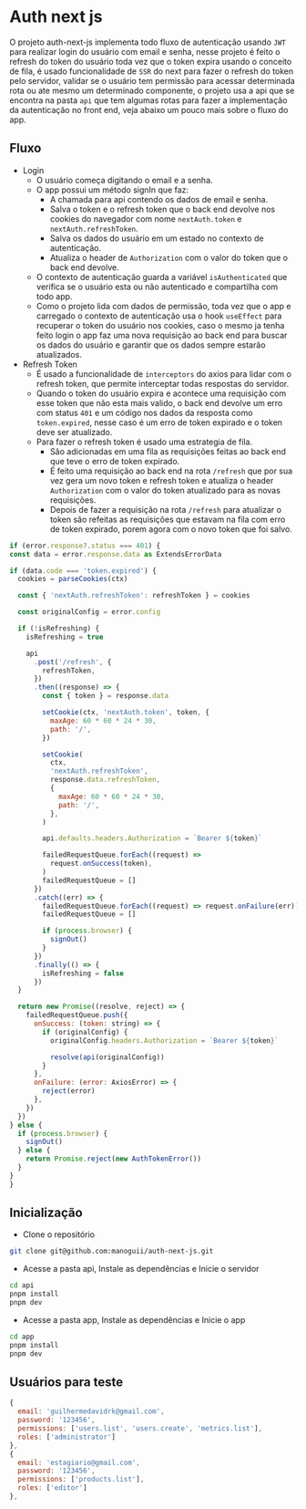 # Auth next js

O projeto auth-next-js implementa todo fluxo de autenticação usando `JWT` para realizar login do usuário com email e senha, nesse projeto é feito o refresh do token do usuário toda vez que o token expira usando o conceito de fila, é usado funcionalidade de `SSR` do next para fazer o refresh do token pelo servidor, validar se o usuário tem permissão para acessar determinada rota ou ate mesmo um determinado componente, o projeto usa a api que se encontra na pasta `api` que tem algumas rotas para fazer a implementação da autenticação no front end, veja abaixo um pouco mais sobre o fluxo do app.

## Fluxo

- Login
  - O usuário começa digitando o email e a senha.
  - O app possui um método signIn que faz:
    - A chamada para api contendo os dados de email e senha.
    - Salva o token e o refresh token que o back end devolve nos cookies do navegador com nome `nextAuth.token` e `nextAuth.refreshToken`.
    - Salva os dados do usuário em um estado no contexto de autenticação.
    - Atualiza o header de `Authorization` com o valor do token que o back end devolve.
  - O contexto de autenticação guarda a variável `isAuthenticated` que verifica se o usuário esta ou não autenticado e compartilha com todo app.
  - Como o projeto lida com dados de permissão, toda vez que o app e carregado o contexto de autenticação usa o hook `useEffect` para recuperar o token do usuário nos cookies, caso o mesmo ja tenha feito login o app faz uma nova requisição ao back end para buscar os dados do usuário e garantir que os dados sempre estarão atualizados.
- Refresh Token
  - É usado a funcionalidade de `interceptors` do axios para lidar com o refresh token, que permite interceptar todas respostas do servidor.
  - Quando o token do usuário expira e acontece uma requisição com esse token que não esta mais valido, o back end devolve um erro com status `401` e um código nos dados da resposta como `token.expired`, nesse caso é um erro de token expirado e o token deve ser atualizado.
  - Para fazer o refresh token é usado uma estrategia de fila.
    - São adicionadas em uma fila as requisições feitas ao back end que teve o erro de token expirado.
    - É feito uma requisição ao back end na rota `/refresh` que por sua vez gera um novo token e refresh token e atualiza o header `Authorization` com o valor do token atualizado para as novas requisições.
    - Depois de fazer a requisição na rota `/refresh` para atualizar o token são refeitas as requisições que estavam na fila com erro de token expirado, porem agora com o novo token que foi salvo.

```js
if (error.response?.status === 401) {
const data = error.response.data as ExtendsErrorData

if (data.code === 'token.expired') {
  cookies = parseCookies(ctx)

  const { 'nextAuth.refreshToken': refreshToken } = cookies

  const originalConfig = error.config

  if (!isRefreshing) {
    isRefreshing = true

    api
      .post('/refresh', {
        refreshToken,
      })
      .then((response) => {
        const { token } = response.data

        setCookie(ctx, 'nextAuth.token', token, {
          maxAge: 60 * 60 * 24 * 30,
          path: '/',
        })

        setCookie(
          ctx,
          'nextAuth.refreshToken',
          response.data.refreshToken,
          {
            maxAge: 60 * 60 * 24 * 30,
            path: '/',
          },
        )

        api.defaults.headers.Authorization = `Bearer ${token}`

        failedRequestQueue.forEach((request) =>
          request.onSuccess(token),
        )
        failedRequestQueue = []
      })
      .catch((err) => {
        failedRequestQueue.forEach((request) => request.onFailure(err))
        failedRequestQueue = []

        if (process.browser) {
          signOut()
        }
      })
      .finally(() => {
        isRefreshing = false
      })
  }

  return new Promise((resolve, reject) => {
    failedRequestQueue.push({
      onSuccess: (token: string) => {
        if (originalConfig) {
          originalConfig.headers.Authorization = `Bearer ${token}`

          resolve(api(originalConfig))
        }
      },
      onFailure: (error: AxiosError) => {
        reject(error)
      },
    })
  })
} else {
  if (process.browser) {
    signOut()
  } else {
    return Promise.reject(new AuthTokenError())
  }
}
}
```

## Inicialização

- Clone o repositório

```zsh
git clone git@github.com:manoguii/auth-next-js.git
```

- Acesse a pasta api, Instale as dependências e Inicie o servidor

```zsh
cd api
pnpm install
pnpm dev
```

- Acesse a pasta app, Instale as dependências e Inicie o app

```zsh
cd app
pnpm install
pnpm dev
```

## Usuários para teste

```js
{
  email: 'guilhermedavidrk@gmail.com',
  password: '123456',
  permissions: ['users.list', 'users.create', 'metrics.list'],
  roles: ['administrator']
},
{
  email: 'estagiario@gmail.com',
  password: '123456',
  permissions: ['products.list'],
  roles: ['editor']
},
```

